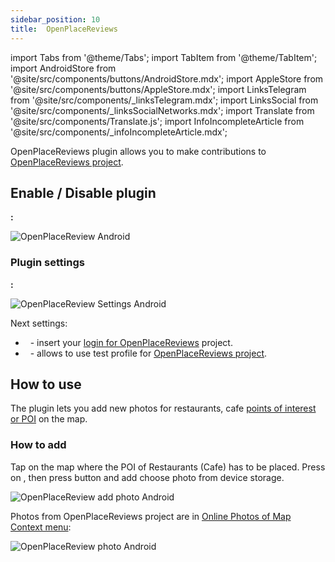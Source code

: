 ```yaml
---
sidebar_position: 10
title:  OpenPlaceReviews
---
```


import Tabs from '@theme/Tabs';
import TabItem from '@theme/TabItem';
import AndroidStore from '@site/src/components/buttons/AndroidStore.mdx';
import AppleStore from '@site/src/components/buttons/AppleStore.mdx';
import LinksTelegram from '@site/src/components/_linksTelegram.mdx';
import LinksSocial from '@site/src/components/_linksSocialNetworks.mdx';
import Translate from '@site/src/components/Translate.js';
import InfoIncompleteArticle from '@site/src/components/_infoIncompleteArticle.mdx';

<InfoIncompleteArticle/>


OpenPlaceReviews plugin allows you to make contributions to [OpenPlaceReviews project](https://openplacereviews.org/).


## Enable / Disable plugin

**<Translate android="true" ids="android_button_seq"/>:** <Translate android="true" ids="shared_string_menu,plugins_menu_group,open_place_reviews"/> 


![OpenPlaceReview Android](@site/static/img/plugins/openplacereviews/openplacereviews_android.png)


### Plugin settings

**<Translate android="true" ids="android_button_seq"/>:** <Translate android="true" ids="shared_string_menu,plugins_menu_group,open_place_reviews,shared_string_settings"/> 

![OpenPlaceReview Settings Android](@site/static/img/plugins/openplacereviews/openplacereviews_plugin_settings_android.png)


Next settings:
- &nbsp;<Translate android="true" ids="login_account"/> - insert your [login for OpenPlaceReviews](https://openplacereviews.org/login) project.
- &nbsp;<Translate android="true" ids="opr_use_dev_url"/> - allows to use test profile for [OpenPlaceReviews project](https://openplacereviews.org/).

## How to use

The plugin lets you add new photos for restaurants, cafe [points of interest or POI](../map/point-layers-on-map#points-of-interest-poi) on the map.

### How to add

Tap on the map where the POI of Restaurants (Cafe) has to be placed. Press on [<Translate android="true" ids="shared_string_actions"/>](../map/map-context-menu#actions), then press [<Translate android="true" ids="shared_string_add_photo"/>](../map/map-context-menu#online-photos) button and add choose photo from device storage.

![OpenPlaceReview add photo Android](@site/static/img/plugins/openplacereviews/openplacereviews_add_photo_android.png)

Photos from OpenPlaceReviews project are in [Online Photos of Map Context menu](../map/map-context-menu#online-photos): 

![OpenPlaceReview photo Android](@site/static/img/plugins/openplacereviews/openplacereviews_photo_android.png)